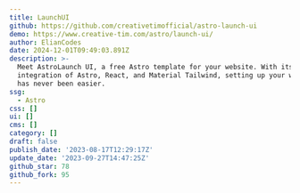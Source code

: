```yaml
---
title: LaunchUI
github: https://github.com/creativetimofficial/astro-launch-ui
demo: https://www.creative-tim.com/astro/launch-ui/
author: ElianCodes
date: 2024-12-01T09:49:03.891Z
description: >-
  Meet AstroLaunch UI, a free Astro template for your website. With its seamless
  integration of Astro, React, and Material Tailwind, setting up your website
  has never been easier.
ssg:
  - Astro
css: []
ui: []
cms: []
category: []
draft: false
publish_date: '2023-08-17T12:29:17Z'
update_date: '2023-09-27T14:47:25Z'
github_star: 78
github_fork: 95
---
```

